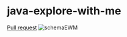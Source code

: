 # java-explore-with-me
[Pull request](https://github.com/AleksandrKis/java-explore-with-me/pull/5)
![schemaEWM](https://github.com/AleksandrKis/java-explore-with-me/assets/111588369/951111a7-e42c-466e-8c92-1079682e79fe)
